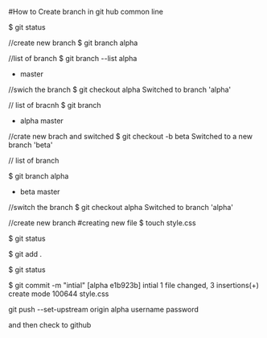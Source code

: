 #How to Create branch in git hub common line

\$ git status

//create new branch
\$ git branch alpha

//list of branch
\$ git branch --list
alpha

- master

//swich the branch
\$ git checkout alpha
Switched to branch 'alpha'

// list of bracnh
\$ git branch

- alpha
  master

//crate new brach and switched
\$ git checkout -b beta
Switched to a new branch 'beta'

// list of branch

\$ git branch
alpha

- beta
  master

//switch the branch
\$ git checkout alpha
Switched to branch 'alpha'

//create new branch
#creating new file
\$ touch style.css

\$ git status

\$ git add .

\$ git status

\$ git commit -m "intial"
[alpha e1b923b] intial
1 file changed, 3 insertions(+)
create mode 100644 style.css

git push --set-upstream origin alpha
username
password

and then check to github
